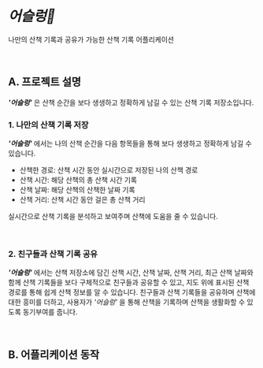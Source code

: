 # *어슬렁🐯*
나만의 산책 기록과 공유가 가능한 산책 기록 어플리케이션 

<br/>

## A. 프로젝트 설명
***'어슬렁'*** 은 산책 순간을 보다 생생하고 정확하게 남길 수 있는 산책 기록 저장소입니다. 


### 1. 나만의 산책 기록 저장 

***'어슬렁'*** 에서는 나의 산책 순간을 다음 항목들을 통해 보다 생생하고 정확하게 남길 수 있습니다. 

- 산책한 경로: 산책 시간 동안 실시간으로 저장된 나의 산책 경로  
- 산책 시간: 해당 산책의 총 산책 시간 기록
- 산책 날짜: 해당 산책의 산책한 날짜 기록
- 산책 거리: 산책 시간 동안 걸은 총 산책 거리

실시간으로 산책 기록을 분석하고 보여주며 산책에 도움을 줄 수 있습니다. 

<br/>

### 2. 친구들과 산책 기록 공유 

***'어슬렁'*** 에서는 산책 저장소에 담긴 산책 시간, 산책 날짜, 산책 거리, 최근 산책 날짜와 함께 산책 기록들을 보다 구체적으로 친구들과 공유할 수 있고, 지도 위에 표시된 산책 경로를 통해 쉽게 산책 정보를 알 수 있습니다. 친구들과 산책 기록들을 공유하며 산책에 대한 흥미를 더하고, 사용자가 *'어슬렁'* 을 통해 산책을 기록하며 산책을 생활화할 수 있도록 동기부여를 줍니다. 

<br/>

## B. 어플리케이션 동작 

